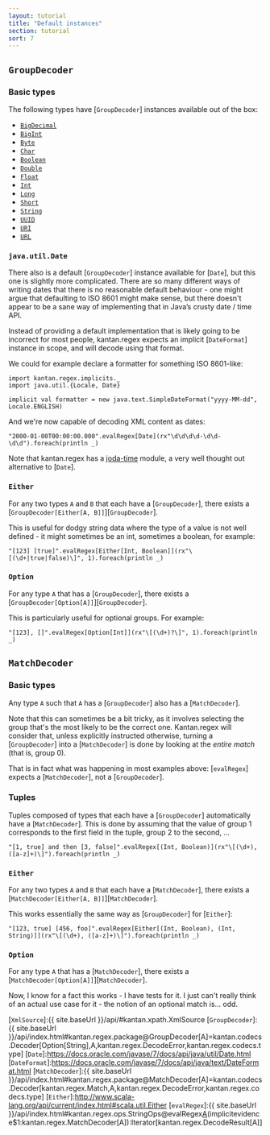 ```yaml
---
layout: tutorial
title: "Default instances"
section: tutorial
sort: 7
---
```



## `GroupDecoder`

### Basic types

The following types have [`GroupDecoder`] instances available out of the box:

* [`BigDecimal`]
* [`BigInt`]
* [`Byte`]
* [`Char`]
* [`Boolean`]
* [`Double`]
* [`Float`]
* [`Int`]
* [`Long`]
* [`Short`]
* [`String`]
* [`UUID`]
* [`URI`]
* [`URL`]

### `java.util.Date`

There also is a default [`GroupDecoder`] instance available for [`Date`], but this one is slightly more complicated. 
There are so many different ways of writing dates that there is no reasonable default behaviour - one might argue that 
defaulting to ISO 8601 might make sense, but there doesn't appear to be a sane way of implementing that in Java’s crusty
date / time API.

Instead of providing a default implementation that is likely going to be incorrect for most people, kantan.regex expects 
an implicit [`DateFormat`] instance in scope, and will decode using that format.

We could for example declare a formatter for something ISO 8601-like:

```tut:silent
import kantan.regex.implicits._
import java.util.{Locale, Date}

implicit val formatter = new java.text.SimpleDateFormat("yyyy-MM-dd", Locale.ENGLISH)
```

And we're now capable of decoding XML content as dates:

```tut
"2000-01-00T00:00:00.000".evalRegex[Date](rx"\d\d\d\d-\d\d-\d\d").foreach(println _)
```

Note that kantan.regex has a [joda-time](joda.html) module, a very well thought out alternative to [`Date`]. 

### `Either`

For any two types `A` and `B` that each have a [`GroupDecoder`], there exists a
[`GroupDecoder[Either[A, B]]`][`GroupDecoder`].


This is useful for dodgy string data where the type of a value is not well defined - it might sometimes be an int, 
sometimes a boolean, for example:

```tut
"[123] [true]".evalRegex[Either[Int, Boolean]](rx"\[(\d+|true|false)\]", 1).foreach(println _)
```

### `Option`

For any type `A` that has a [`GroupDecoder`], there exists a [`GroupDecoder[Option[A]]`][`GroupDecoder`].

This is particularly useful for optional groups. For example:

```tut
"[123], []".evalRegex[Option[Int]](rx"\[(\d+)?\]", 1).foreach(println _)
```


## `MatchDecoder`

### Basic types

Any type `A` such that `A` has a [`GroupDecoder`] also has a [`MatchDecoder`].

Note that this can sometimes be a bit tricky, as it involves selecting the group that's the most likely to be the
correct one. Kantan.regex will consider that, unless explicitly instructed otherwise, turning a [`GroupDecoder`] into
a [`MatchDecoder`] is done by looking at the *entire match* (that is, group 0).

That is in fact what was happening in most examples above: [`evalRegex`] expects a [`MatchDecoder`], not a
[`GroupDecoder`].


### Tuples

Tuples composed of types that each have a [`GroupDecoder`] automatically have a [`MatchDecoder`]. This is done by
assuming that the value of group 1 corresponds to the first field in the tuple, group 2 to the second, ...

```tut
"[1, true] and then [3, false]".evalRegex[(Int, Boolean)](rx"\[(\d+), ([a-z]+)\]").foreach(println _)
```


### `Either`

For any two types `A` and `B` that each have a [`MatchDecoder`], there exists a
[`MatchDecoder[Either[A, B]]`][`MatchDecoder`].

This works essentially the same way as [`GroupDecoder`] for [`Either`]:

```tut
"[123, true] [456, foo]".evalRegex[Either[(Int, Boolean), (Int, String)]](rx"\[(\d+), ([a-z]+)\]").foreach(println _)
```

### `Option`

For any type `A` that has a [`MatchDecoder`], there exists a [`MatchDecoder[Option[A]]`][`MatchDecoder`].

Now, I know for a fact this works - I have tests for it. I just can't really think of an actual use case for it -
the notion of an optional match is... odd.


[`BigInt`]:http://www.scala-lang.org/api/current/index.html#scala.math.BigInt
[`BigDecimal`]:http://www.scala-lang.org/api/current/index.html#scala.math.BigDecimal
[`Byte`]:https://docs.oracle.com/javase/7/docs/api/java/lang/Byte.html
[`Char`]:https://docs.oracle.com/javase/7/docs/api/java/lang/Character.html
[`Boolean`]:https://docs.oracle.com/javase/7/docs/api/java/lang/Boolean.html
[`Double`]:https://docs.oracle.com/javase/7/docs/api/java/lang/Double.html
[`Float`]:https://docs.oracle.com/javase/7/docs/api/java/lang/Float.html
[`Int`]:https://docs.oracle.com/javase/7/docs/api/java/lang/Integer.html
[`Long`]:https://docs.oracle.com/javase/7/docs/api/java/lang/Long.html
[`Short`]:https://docs.oracle.com/javase/7/docs/api/java/lang/Short.html
[`String`]:https://docs.oracle.com/javase/7/docs/api/java/lang/String.html
[`UUID`]:https://docs.oracle.com/javase/7/docs/api/java/util/UUID.html
[`URL`]:https://docs.oracle.com/javase/7/docs/api/java/net/URL.html
[`URI`]:https://docs.oracle.com/javase/7/docs/api/java/net/URI.html
[`Reader`]:https://docs.oracle.com/javase/7/docs/api/java/io/Reader.html
[`InputStream`]:https://docs.oracle.com/javase/7/docs/api/java/io/InputStream.html
[`File`]:https://docs.oracle.com/javase/7/docs/api/java/io/File.html
[`Path`]:https://docs.oracle.com/javase/7/docs/api/java/nio/file/Path.html
[`XmlSource`]:{{ site.baseUrl }}/api/#kantan.xpath.XmlSource
[`GroupDecoder`]:{{ site.baseUrl }}/api/index.html#kantan.regex.package@GroupDecoder[A]=kantan.codecs.Decoder[Option[String],A,kantan.regex.DecodeError,kantan.regex.codecs.type]
[`Date`]:https://docs.oracle.com/javase/7/docs/api/java/util/Date.html
[`DateFormat`]:https://docs.oracle.com/javase/7/docs/api/java/text/DateFormat.html
[`MatchDecoder`]:{{ site.baseUrl }}/api/index.html#kantan.regex.package@MatchDecoder[A]=kantan.codecs.Decoder[kantan.regex.Match,A,kantan.regex.DecodeError,kantan.regex.codecs.type]
[`Either`]:http://www.scala-lang.org/api/current/index.html#scala.util.Either
[`evalRegex`]:{{ site.baseUrl }}/api/index.html#kantan.regex.ops.StringOps@evalRegex[A](p:kantan.regex.Pattern)(implicitevidence$1:kantan.regex.MatchDecoder[A]):Iterator[kantan.regex.DecodeResult[A]]